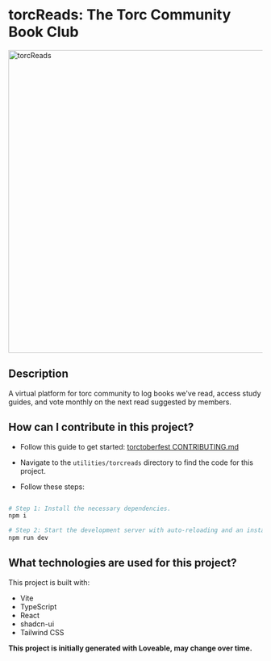 # torcReads: The Torc Community Book Club
<img width="1000" height="600" alt="torcReads" src="https://github.com/user-attachments/assets/60934c6a-1575-4a15-9d59-4a19c3125141" />

## Description
A virtual platform for torc community to log books we've read, access study guides, and vote monthly on the next read suggested by members.

## How can I contribute in this project?

- Follow this guide to get started: [torctoberfest CONTRIBUTING.md](https://github.com/jasonetorres/torctoberfest/blob/main/CONTRIBUTING.md)

- Navigate to the `utilities/torcreads` directory to find the code for this project.

- Follow these steps:

```sh

# Step 1: Install the necessary dependencies.
npm i

# Step 2: Start the development server with auto-reloading and an instant preview.
npm run dev
```

## What technologies are used for this project?

This project is built with:

- Vite
- TypeScript
- React
- shadcn-ui
- Tailwind CSS

**This project is initially generated with Loveable, may change over time.**
